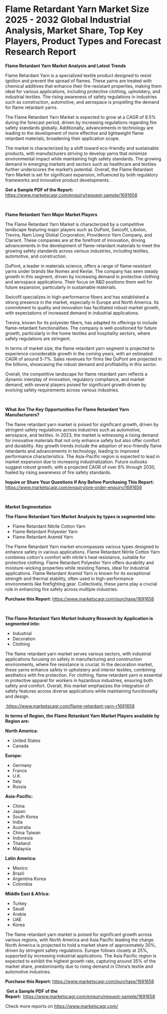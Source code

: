 <p><h1>Flame Retardant Yarn Market Size 2025 - 2032 Global Industrial Analysis, Market Share, Top Key Players, Product Types and Forecast Research Report</h1></p><p><strong>Flame Retardant Yarn Market Analysis and Latest Trends</strong></p>
<p><p>Flame Retardant Yarn is a specialized textile product designed to resist ignition and prevent the spread of flames. These yarns are treated with chemical additives that enhance their fire-resistant properties, making them ideal for various applications, including protective clothing, upholstery, and industrial textiles. The rising awareness of safety regulations in industries such as construction, automotive, and aerospace is propelling the demand for flame retardant yarns. </p><p>The Flame Retardant Yarn Market is expected to grow at a CAGR of 8.5% during the forecast period, driven by increasing regulations regarding fire safety standards globally. Additionally, advancements in technology are leading to the development of more effective and lightweight flame retardant materials, broadening their application scope. </p><p>The market is characterized by a shift toward eco-friendly and sustainable products, with manufacturers striving to develop yarns that minimize environmental impact while maintaining high safety standards. The growing demand in emerging markets and sectors such as healthcare and textiles further underscores the market’s potential. Overall, the Flame Retardant Yarn Market is set for significant expansion, influenced by both regulatory frameworks and innovative product developments.</p></p>
<p><strong>Get a Sample PDF of the Report:&nbsp;</strong> <a href="https://www.marketscagr.com/enquiry/request-sample/1691658?utm_campaign=2991&utm_medium=2&utm_source=Github&utm_content=ia&utm_term=27032025&utm_id=flame-retardant-yarn">https://www.marketscagr.com/enquiry/request-sample/1691658</a></p>
<p>&nbsp;</p>
<p><strong>Flame Retardant Yarn Major Market Players</strong></p>
<p><p>The Flame Retardant Yarn Market is characterized by a competitive landscape featuring major players such as DuPont, Swicofil, Libolon, Trevira, Nam Liong Global Corporation, Providence Yarn Company, and Clariant. These companies are at the forefront of innovation, driving advancements in the development of flame-retardant materials to meet the growing safety standards across various industries, including textiles, automotive, and construction.</p><p>DuPont, a leader in materials science, offers a range of flame-resistant yarns under brands like Nomex and Kevlar. The company has seen steady growth in this segment, driven by increasing demand in protective clothing and aerospace applications. Their focus on R&D positions them well for future expansion, particularly in sustainable materials.</p><p>Swicofil specializes in high-performance fibers and has established a strong presence in the market, especially in Europe and North America. Its commitment to quality and innovation has facilitated robust market growth, with expectations of increased demand in industrial applications.</p><p>Trevira, known for its polyester fibers, has adapted its offerings to include flame-retardant functionalities. The company is well-positioned for future growth, particularly in the home textiles and hospitality sectors, where safety regulations are stringent.</p><p>In terms of market size, the flame retardant yarn segment is projected to experience considerable growth in the coming years, with an estimated CAGR of around 5-7%. Sales revenues for firms like DuPont are projected in the billions, showcasing the robust demand and profitability in this sector.</p><p>Overall, the competitive landscape for flame retardant yarn reflects a dynamic interplay of innovation, regulatory compliance, and market demand, with several players poised for significant growth driven by evolving safety requirements across various industries.</p></p>
<p>&nbsp;</p>
<p><strong>What Are The Key Opportunities For Flame Retardant Yarn Manufacturers?</strong></p>
<p><p>The flame retardant yarn market is poised for significant growth, driven by stringent safety regulations across industries such as automotive, aerospace, and textiles. In 2023, the market is witnessing a rising demand for innovative materials that not only enhance safety but also offer comfort and durability. Key growth trends include the adoption of eco-friendly flame retardants and advancements in technology, leading to improved performance characteristics. The Asia-Pacific region is expected to lead in market expansion due to increasing industrialization. Future outlooks suggest robust growth, with a projected CAGR of over 6% through 2030, fueled by rising awareness of fire safety standards.</p></p>
<p><strong>Inquire or Share Your Questions If Any Before Purchasing This Report:</strong> <a href="https://www.marketscagr.com/enquiry/pre-order-enquiry/1691658?utm_campaign=2991&utm_medium=2&utm_source=Github&utm_content=ia&utm_term=27032025&utm_id=flame-retardant-yarn">https://www.marketscagr.com/enquiry/pre-order-enquiry/1691658</a></p>
<p>&nbsp;</p>
<p><strong>Market Segmentation</strong></p>
<p><strong>The Flame Retardant Yarn Market Analysis by types is segmented into:</strong></p>
<p><ul><li>Flame Retardant Nitrile Cotton Yarn</li><li>Flame Retardant Polyester Yarn</li><li>Flame Retardant Aramid Yarn</li></ul></p>
<p><p>The Flame Retardant Yarn market encompasses various types designed to enhance safety in various applications. Flame Retardant Nitrile Cotton Yarn combines cotton's comfort with nitrile's heat resistance, suitable for protective clothing. Flame Retardant Polyester Yarn offers durability and moisture-wicking properties while resisting flames, ideal for industrial applications. Flame Retardant Aramid Yarn is known for its exceptional strength and thermal stability, often used in high-performance environments like firefighting gear. Collectively, these yarns play a crucial role in enhancing fire safety across multiple industries.</p></p>
<p><strong>Purchase this Report:&nbsp;</strong><a href="https://www.marketscagr.com/purchase/1691658?utm_campaign=2991&utm_medium=2&utm_source=Github&utm_content=ia&utm_term=27032025&utm_id=flame-retardant-yarn">https://www.marketscagr.com/purchase/1691658</a></p>
<p>&nbsp;</p>
<p><strong>The Flame Retardant Yarn Market Industry Research by Application is segmented into:</strong></p>
<p><ul><li>Industrial</li><li>Decoration</li><li>Clothing</li></ul></p>
<p><p>The flame retardant yarn market serves various sectors, with industrial applications focusing on safety in manufacturing and construction environments, where fire resistance is crucial. In the decoration market, these yarns enhance safety in upholstery and interior textiles, combining aesthetics with fire protection. For clothing, flame retardant yarn is essential in protective apparel for workers in hazardous industries, ensuring both safety and comfort. Overall, this market emphasizes the integration of safety features across diverse applications while maintaining functionality and design.</p></p>
<p><a href="https://www.marketscagr.com/flame-retardant-yarn-r1691658?utm_campaign=2991&utm_medium=2&utm_source=Github&utm_content=ia&utm_term=27032025&utm_id=flame-retardant-yarn">&nbsp;https://www.marketscagr.com/flame-retardant-yarn-r1691658</a></p>
<p><strong>In terms of Region, the Flame Retardant Yarn Market Players available by Region are:</strong></p>
<p>
    <p> <strong> North America: </strong>
        <ul>
            <li>United States</li>
            <li>Canada</li>
        </ul>
        </p> 
    <p> <strong> Europe: </strong>
        <ul>
            <li>Germany</li>
            <li>France</li>
            <li>U.K.</li>
            <li>Italy</li>
            <li>Russia</li>
        </ul>
        </p> 
    <p> <strong> Asia-Pacific: </strong>
        <ul>
            <li>China</li>
            <li>Japan</li>
            <li>South Korea</li>
            <li>India</li>
            <li>Australia</li>
            <li>China Taiwan</li>
            <li>Indonesia</li>
            <li>Thailand</li>
            <li>Malaysia</li>
        </ul>
        </p> 
    <p> <strong> Latin America: </strong>
        <ul>
            <li>Mexico</li>
            <li>Brazil</li>
            <li>Argentina Korea</li>
            <li>Colombia</li>
        </ul>
        </p> 
    <p> <strong> Middle East & Africa: </strong>
        <ul>
            <li>Turkey</li>
            <li>Saudi</li>
            <li>Arabia</li>
            <li>UAE</li>
            <li>Korea</li>
        </ul>
    </p>
    </p>
<p><p>The flame retardant yarn market is poised for significant growth across various regions, with North America and Asia Pacific leading the charge. North America is projected to hold a market share of approximately 30%, driven by stringent safety regulations. Europe follows closely at 25%, supported by increasing industrial applications. The Asia Pacific region is expected to exhibit the highest growth rate, capturing around 35% of the market share, predominantly due to rising demand in China’s textile and automotive industries.</p></p>
<p><strong>Purchase this Report: </strong><a href="https://www.marketscagr.com/purchase/1691658?utm_campaign=2991&utm_medium=2&utm_source=Github&utm_content=ia&utm_term=27032025&utm_id=flame-retardant-yarn">https://www.marketscagr.com/purchase/1691658</a></p>
<p>&nbsp;<strong>Get a Sample PDF of the Report:&nbsp;&nbsp;</strong><a href="https://www.marketscagr.com/enquiry/request-sample/1691658?utm_campaign=2991&utm_medium=2&utm_source=Github&utm_content=ia&utm_term=27032025&utm_id=flame-retardant-yarn">https://www.marketscagr.com/enquiry/request-sample/1691658</a></p>
<p><strong></strong></p>
<p>Check more reports on <a href="https://www.marketscagr.com/?utm_campaign=2991&utm_medium=2&utm_source=Github&utm_content=ia&utm_term=27032025&utm_id=flame-retardant-yarn">https://www.marketscagr.com/</a></p>